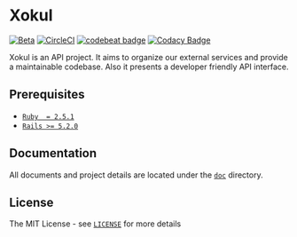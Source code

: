 Xokul
=====

[![Beta](https://assets.omu.sh/badge/beta.svg)](https://baum.omu.edu.tr "BAUM
Beta")
[![CircleCI](https://circleci.com/gh/omu/xokul/tree/master.svg?style=svg&circle-token=35d56d8f2a30dabd31232fa0426841724b2e5789)](https://circleci.com/gh/omu/xokul/tree/master)
[![codebeat badge](https://codebeat.co/badges/bf0292b6-8863-4423-b4c0-64285a3cb33c)](https://codebeat.co/a/htkaslan/projects/github-com-omu-xokul-master)
[![Codacy Badge](https://api.codacy.com/project/badge/Grade/1da70385874743ac8034f89b7a17adff)](https://www.codacy.com?utm_source=github.com&amp;utm_medium=referral&amp;utm_content=omu/xokul&amp;utm_campaign=Badge_Grade)

Xokul is an API project. It aims to organize our external services and provide
a maintainable codebase. Also it presents a developer friendly API interface.

Prerequisites
-------------

- [`Ruby  = 2.5.1`](https://ruby-lang.org/)
- [`Rails >= 5.2.0`](https://rubyonrails.org/)

Documentation
-------------

All documents and project details are located under the [`doc`](/doc) directory.

License
-------

The MIT License - see [`LICENSE`](/LICENSE) for more details